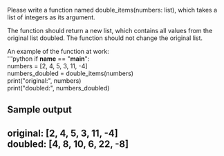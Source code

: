 Please write a function named double_items(numbers: list), which takes a list of integers as its argument.

The function should return a new list, which contains all values from the original list doubled. The function should not change the original list.

An example of the function at work:  
'''python
if __name__ == "__main__":  
    numbers = [2, 4, 5, 3, 11, -4]  
    numbers_doubled = double_items(numbers)  
    print("original:", numbers)  
    print("doubled:", numbers_doubled)  
    
Sample output
-----
original: [2, 4, 5, 3, 11, -4]  
doubled: [4, 8, 10, 6, 22, -8]  
-----
